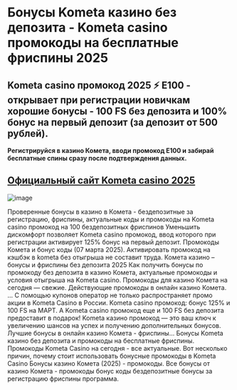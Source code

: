 # Бонусы Kometa казино без депозита - Kometa casino промокоды на бесплатные фриспины 2025

## Kometa casino промокод 2025 ⚡ E100 - открывает при регистрации новичкам хорошие бонусы - 100 FS без депозита и 100% бонус на первый депозит (за депозит от 500 рублей).

**Регистрируйся в казино Комета, вводи промокод E100 и забирай бесплатные спины сразу после подтверждения данных.**

## [Официальный сайт Kometa casino 2025](https://linkcasino.ru/kometa_e100)


![image](https://github.com/user-attachments/assets/61ef2bbe-c7e2-4dd2-90ce-0e6bee2c8ec0)


Проверенные бонусы в казино в Комета - бездепозитные за регистрацию, фриспины, актуальные коды и промокоды на
Kometa casino промокод на 100 бездепозитных фриспинов
Уменьшить дискомфорт позволяет Kometa casino промокод, ввод которого при регистрации активирует 125% бонус на первый депозит.
Промокоды Комета и бонус коды (07 марта 2025).
Активировать промокод на кэшбэк в kometa без отыгрыша не составит труда.
Комета казино – бонусы и фриспины без депозита 2025
Как получить бонусы по промокоду без депозита в казино Комета, актуальные промокоды и условия отыгрыша на Kometa casino.
Промокоды для казино Комета на сегодня — свежие.
Действующие промокоды в онлайн казино Комета. ... С помощью купонов оператор не только распространяет промо акции в Kometa Casino в России.
Kometa casino промокод: бонус 125% и 100 FS на МАРТ.
А Kometa casino промокод еще и 100 FS без депозита предоставит в подарок!
Kometa казино промокод — это ваш ключ к увеличению шансов на успех и получению дополнительных бонусов.
Лучшие бонусы в онлайн казино Комета - фриспины...
Бонусы Kometa казино без депозита и промокоды на бесплатные фриспины.
Промокоды Kometa Casino на сегодня - все актуальные.
Вот несколько причин, почему стоит использовать бонусные промокоды в Kometa Casino
Бонусы казино Комета (2025) - промокоды.
Все бонусы от казино Комета - промокоды бонус коды бездепозитные бонусы за регистрацию фриспины программа.

